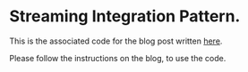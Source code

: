 # Streaming Integration Pattern.

This is the associated code for the blog post written [here](blogs/Series-1.html).

Please follow the instructions on the blog, to use the code.
